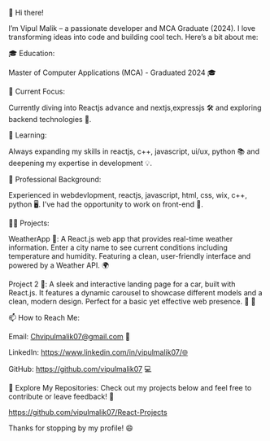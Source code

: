 👋 Hi there!

I’m Vipul Malik – a passionate developer and MCA Graduate (2024). I love transforming ideas into code and building cool tech. Here’s a bit about me:

🎓 Education:

Master of Computer Applications (MCA) - Graduated 2024 🎓

🔭 Current Focus:

Currently diving into Reactjs advance and nextjs,expressjs 🛠️ and exploring backend technologies 🚀.

🌱 Learning:

Always expanding my skills in reactjs, c++, javascript, ui/ux, python 📚 and deepening my expertise in development 💡.

💼 Professional Background:

Experienced in webdevlopment, reactjs, javascript, html, css, wix, c++, python 🖥️. I've had the opportunity to work on front-end 🌟.

👨‍💻 Projects:

WeatherApp 🌟: A React.js web app that provides real-time weather information. Enter a city name to see current conditions including temperature and humidity. Featuring a clean, user-friendly interface and powered by a Weather API. 🌍

Project 2 🚀: A sleek and interactive landing page for a car, built with React.js. It features a dynamic carousel to showcase different models and a clean, modern design. Perfect for a basic yet effective web presence. 🌟 🤖

📫 How to Reach Me:


Email: Chvipulmalik07@gmail.com 📧

LinkedIn: https://www.linkedin.com/in/vipulmalik07/🌐

GitHub: https://github.com/vipulmalik07 💻




🔗 Explore My Repositories:
Check out my projects below and feel free to contribute or leave feedback! 🚀


https://github.com/vipulmalik07/React-Projects

Thanks for stopping by my profile! 😄

